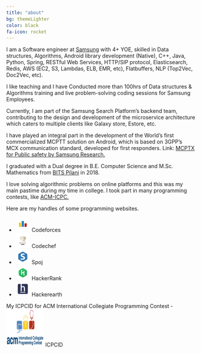 ```yaml
---
title: "about"
bg: themeLighter
color: black
fa-icon: rocket
---
```



I am a Software engineer at <a href="https://research.samsung.com/sri-b" target="_blank">Samsung</a> with 4+ YOE, skilled in Data structures, Algorithms, Android library development (Native), C++, Java, Python, Spring, RESTful Web Services, HTTP/SIP protocol, Elasticsearch, Redis, AWS (EC2, S3, Lambdas, ELB, EMR, etc), Flatbuffers, NLP (Top2Vec, Doc2Vec, etc).

I like teaching and I have Conducted more than 100hrs of Data structures & Algorithms training and live problem-solving coding sessions for Samsung Employees.

Currently, I am part of the Samsung Search Platform’s backend team, contributing to the design and development of the microservice architecture which caters to multiple clients like Galaxy store, Estore, etc.

I have played an integral part in the development of the World’s first commercialized MCPTT solution on Android, which is based on 3GPP’s MCX communication standard, developed for first responders. Link: 
<a href="https://images.samsung.com/is/content/samsung/p5/global/business/networks/insights/white-paper/mcptx-for-public-safety/mcptx-for-public-safety.pdf" target="_blank"> MCPTX for Public safety by Samsung Research.</a>
 
I graduated with a Dual degree in B.E. Computer Science and M.Sc. Mathematics from 
<a href="http://www.bits-pilani.ac.in" title="Birla Institute of Technology and Science, Pilani" target="_blank">BITS&nbsp;Pilani</a> in 2018. 

I love solving algorithmic problems on online platforms and this was my main pastime during my time in college. I took part in many programming contests, like <a href="https://en.wikipedia.org/wiki/International_Collegiate_Programming_Contest" title="ACM-ICPC" target="_blank"> ACM-ICPC.</a>

Here are my handles of some programming websites.
<ul>

<li><a style="text-decoration:none" href="http://codeforces.com/profile/jaskamalkainth" target="_blank"> <img src="/img/codeforces_logo.png" width="40px" height="40px">  Codeforces</a></li>
<li><a style="text-decoration:none" href="https://www.codechef.com/users/j1k7_7" target="_blank"> <img src="/img/codechef_logo.png" width="40px" height="40px">  Codechef</a></li>
<li><a style="text-decoration:none" href="http://www.spoj.com/users/jaskamalkainth/" target="_blank"> <img src="/img/spoj_logo.png" width="40px" height="40px">  Spoj</a></li>
<li><a style="text-decoration:none" href="https://www.hackerrank.com/jaskamal" target="_blank"> <img src="/img/hackerrank_logo.png" width="40px" height="40px">  HackerRank</a></li>
<li><a style="text-decoration:none" href="https://www.hackerearth.com/@jaskamalkainth" target="_blank"> <img src="/img/hackerearth_logo.png" width="40px" height="40px">  Hackerearth</a></li>

</ul>
<p>
My ICPCID for ACM International Collegiate Programming Contest - <a style="text-decoration:none" href="https://icpc.global/ICPCID/TY7NYK0ENIEA" target="_blank"> <img src="/img/icpc.png" width="100px" height="100px">   ICPCID</a>
</p>



